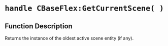# `handle CBaseFlex:GetCurrentScene( )`
## Function Description
Returns the instance of the oldest active scene entity (if any).
